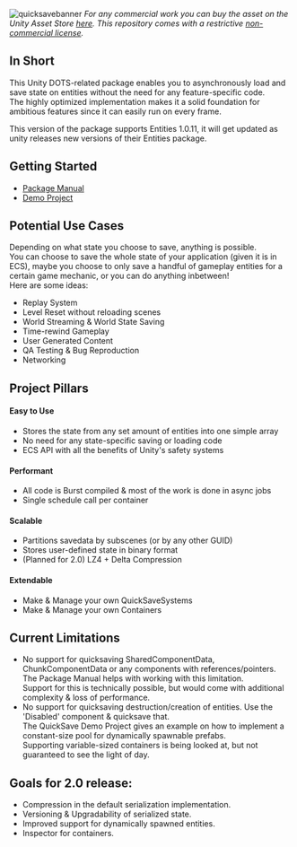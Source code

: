 ![quicksavebanner](https://user-images.githubusercontent.com/23634827/218306750-7084d9a7-b36d-42c8-872b-dc86b690cfb5.png)
*For any commercial work you can buy the asset on the Unity Asset Store [here](https://assetstore.unity.com/packages/tools/utilities/quicksave-state-saving-for-dots-246695).
This repository comes with a restrictive [non-commercial license](LICENSE.MD).*

## In Short
This Unity DOTS-related package enables you to asynchronously load and save state on entities without the need for any feature-specific code.  
The highly optimized implementation makes it a solid foundation for ambitious features since it can easily run on every frame.  


This version of the package supports Entities 1.0.11, it will get updated as unity releases new versions of their Entities package.

## Getting Started
* [Package Manual](PackageManual.md)
* [Demo Project](https://github.com/JonasDeM/QuickSaveDemo)  

## Potential Use Cases
Depending on what state you choose to save, anything is possible.  
You can choose to save the whole state of your application (given it is in ECS), maybe you choose to only save a handful of gameplay entities for a certain game mechanic, or you can do anything inbetween!  
Here are some ideas:
* Replay System
* Level Reset without reloading scenes
* World Streaming & World State Saving
* Time-rewind Gameplay
* User Generated Content
* QA Testing & Bug Reproduction
* Networking

## Project Pillars

#### Easy to Use
* Stores the state from any set amount of entities into one simple array
* No need for any state-specific saving or loading code
* ECS API with all the benefits of Unity's safety systems

#### Performant
* All code is Burst compiled & most of the work is done in async jobs
* Single schedule call per container

#### Scalable
* Partitions savedata by subscenes (or by any other GUID)
* Stores user-defined state in binary format
* (Planned for 2.0) LZ4 + Delta Compression

#### Extendable
* Make & Manage your own QuickSaveSystems
* Make & Manage your own Containers

## Current Limitations
* No support for quicksaving SharedComponentData, ChunkComponentData or any components with references/pointers.  
The Package Manual helps with working with this limitation.  
Support for this is technically possible, but would come with additional complexity & loss of performance.  
* No support for quicksaving destruction/creation of entities. Use the 'Disabled' component & quicksave that.  
The QuickSave Demo Project gives an example on how to implement a constant-size pool for dynamically spawnable prefabs.  
Supporting variable-sized containers is being looked at, but not guaranteed to see the light of day.

## Goals for 2.0 release:
* Compression in the default serialization implementation.
* Versioning & Upgradability of serialized state.
* Improved support for dynamically spawned entities.
* Inspector for containers.
